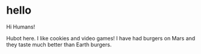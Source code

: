 # hello

Hi Humans!

Hubot here. I like cookies and video games!
I have had burgers on Mars and they taste much better than Earth burgers.
